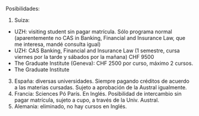 Posibilidades:

1) Suiza: 
- UZH: visiting student sin pagar matrícula. Sólo programa normal (aparentemente no CAS in Banking, Financial and Insurance Law, que me interesa, mandé consulta igual)
- UZH: CAS Banking, Financial and Insurance Law (1 semestre, cursa viernes por la tarde y sábados por la mañana) CHF 9500
- The Graduate Institute (Geneva): CHF 2500 por curso, máximo 2 cursos. 
- The Graduate Institute 
3) España: diversas universidades. Siempre pagando créditos de acuerdo a las materias cursadas. Sujeto a aprobación de la Austral igualmente. 
4) Francia: Sciences Pó París. En Inglés. Posibilidad de intercambio sin pagar matrícula, sujeto a cupo, a través de la Univ. Austral. 
5) Alemania: eliminado, no hay cursos en Inglés.